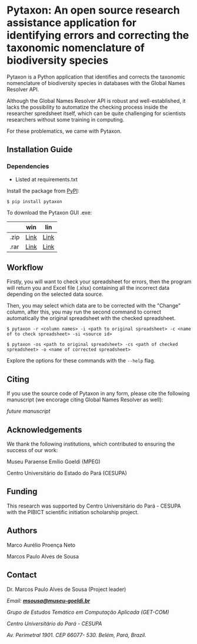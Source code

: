 # Pytaxon: An open source research assistance application for identifying errors and correcting the taxonomic nomenclature of biodiversity species

Pytaxon is a Python application that identifies and corrects the taxonomic nomenclature of biodiversity species in databases with the Global Names Resolver API.

Although the Global Names Resolver API is robust and well-established, it lacks the possibility to automatize the checking process inside the researcher spredsheet itself, which can be quite challenging for scientists researchers without some training in computing.

For these problematics, we came with Pytaxon.

## Installation Guide
### Dependencies
* Listed at requirements.txt

Install the package from [PyPI](https://pypi.org/project/pytaxon/):
```
$ pip install pytaxon
```
To download the Pytaxon GUI .exe: 

|      | win                                                          | lin                                                          |
| ---- | ------------------------------------------------------------ | ------------------------------------------------------------ |
| .zip | [Link](https://drive.google.com/file/d/1iBMTVAKbo_06jj6vAG30D01a-HThPzgc/view?usp=drive_link) | [Link](https://drive.google.com/file/d/1m-Jh1CIADKo0OAKUkFiMzj3cehlyShz5/view?usp=drive_link) |
| .rar | [Link](https://drive.google.com/file/d/1eTyPHLXGj11VH8MC0MMY8L8UH3aOcT16/view?usp=drive_link) | [Link](https://drive.google.com/file/d/1U1CxFBCMslfHMCgo52uZPVlwAShceqjh/view?usp=drive_link) | 




## Workflow
Firstly, you will want to check your spreadsheet for errors, then the program will return you and Excel file (.xlsx) containing all the incorrect data depending on the selected data source.

Then, you may select which data are to be corrected with the "Change" column, after this, you may run the  second command to correct automatically the original spreadsheet with the checked spreadsheet.

```
$ pytaxon -r <column names> -i <path to original spreadsheet> -c <name of to check spreadsheet> -si <source id>

$ pytaxon -os <path to original spreadsheet> -cs <path of checked spreadsheet> -o <name of corrected spreadsheet>
```
Explore the options for these commands with the `--help` flag.

## Citing

If you use the source code of Pytaxon in any form, please cite the following manuscript (we encorage citing Global Names Resolver as well):

_future manuscript_

## Acknowledgements

We thank the following institutions, which contributed to ensuring the success of our work:

Museu Paraense Emílio Goeldi (MPEG)

Centro Universitário do Estado do Pará (CESUPA)

## Funding

This research was supported  by Centro Universitário do Pará - CESUPA with the PIBICT scientific initiation scholarship project.


## Authors

Marco Aurélio Proença Neto

Marcos Paulo Alves de Sousa


 ## Contact

Dr. Marcos Paulo Alves de Sousa (Project leader)

_Email: **msousa@museu-goeldi.br**_

_Grupo de Estudos Temático em Computação Aplicada (GET-COM)_

_Centro Universitário do Pará - CESUPA_

_Av. Perimetral 1901. CEP 66077- 530. Belém, Pará, Brazil._
